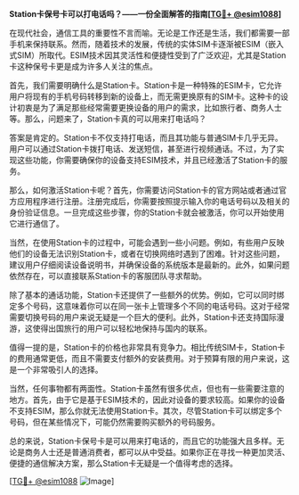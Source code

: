 **Station卡保号卡可以打电话吗？——一份全面解答的指南[[TG💪+ @esim1088](https://t.me/s/esim1088)]**

在现代社会，通信工具的重要性不言而喻。无论是工作还是生活，我们都需要一部手机来保持联系。然而，随着技术的发展，传统的实体SIM卡逐渐被ESIM（嵌入式SIM）所取代。ESIM技术因其灵活性和便捷性受到了广泛欢迎，尤其是Station卡这种保号卡更是成为许多人关注的焦点。

首先，我们需要明确什么是Station卡。Station卡是一种特殊的ESIM卡，它允许用户将现有的手机号码转移到新的设备上，而无需更换原有的SIM卡。这种卡的设计初衷是为了满足那些经常需要更换设备的用户的需求，比如旅行者、商务人士等。那么，问题来了，Station卡真的可以用来打电话吗？

答案是肯定的。Station卡不仅支持打电话，而且其功能与普通SIM卡几乎无异。用户可以通过Station卡拨打电话、发送短信，甚至进行视频通话。不过，为了实现这些功能，你需要确保你的设备支持ESIM技术，并且已经激活了Station卡的服务。

那么，如何激活Station卡呢？首先，你需要访问Station卡的官方网站或者通过官方应用程序进行注册。注册完成后，你需要按照提示输入你的电话号码以及相关的身份验证信息。一旦完成这些步骤，你的Station卡就会被激活，你可以开始使用它进行通信了。

当然，在使用Station卡的过程中，可能会遇到一些小问题。例如，有些用户反映他们的设备无法识别Station卡，或者在切换网络时遇到了困难。针对这些问题，建议用户仔细阅读设备说明书，并确保设备的系统版本是最新的。此外，如果问题依然存在，可以直接联系Station卡的客服团队寻求帮助。

除了基本的通话功能，Station卡还提供了一些额外的优势。例如，它可以同时绑定多个号码，这意味着你可以在同一张卡上管理多个不同的电话号码。这对于经常需要切换号码的用户来说无疑是一个巨大的便利。此外，Station卡还支持国际漫游，这使得出国旅行的用户可以轻松地保持与国内的联系。

值得一提的是，Station卡的价格也非常具有竞争力。相比传统SIM卡，Station卡的费用通常更低，而且不需要支付额外的安装费用。对于预算有限的用户来说，这是一个非常吸引人的选择。

当然，任何事物都有两面性。Station卡虽然有很多优点，但也有一些需要注意的地方。首先，由于它是基于ESIM技术的，因此对设备的要求较高。如果你的设备不支持ESIM，那么你就无法使用Station卡。其次，尽管Station卡可以绑定多个号码，但在某些情况下，可能仍然需要购买额外的号码服务。

总的来说，Station卡保号卡是可以用来打电话的，而且它的功能强大且多样。无论是商务人士还是普通消费者，都可以从中受益。如果你正在寻找一种更加灵活、便捷的通信解决方案，那么Station卡无疑是一个值得考虑的选择。

[[TG💪+ @esim1088](https://t.me/s/esim1088) ![Image](https://i.postimg.cc/4NQfJmqS/Snipaste-2025-05-13-00-14-12.png)]